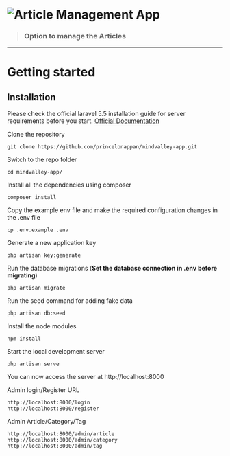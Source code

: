 # ![Article Management App](logo.png)

> ### Option to manage the Articles


----------

# Getting started

## Installation

Please check the official laravel 5.5 installation guide for server requirements before you start. [Official Documentation](https://laravel.com/docs/5.5/installation#installation)


Clone the repository

    git clone https://github.com/princelonappan/mindvalley-app.git

Switch to the repo folder

    cd mindvalley-app/

Install all the dependencies using composer

    composer install

Copy the example env file and make the required configuration changes in the .env file

    cp .env.example .env

Generate a new application key

    php artisan key:generate

Run the database migrations (**Set the database connection in .env before migrating**)

    php artisan migrate

Run the seed command for adding fake data

    php artisan db:seed

Install the node modules

    npm install

Start the local development server

    php artisan serve

You can now access the server at http://localhost:8000

Admin login/Register URL

    http://localhost:8000/login
    http://localhost:8000/register

Admin Article/Category/Tag

    http://localhost:8000/admin/article
    http://localhost:8000/admin/category
    http://localhost:8000/admin/tag